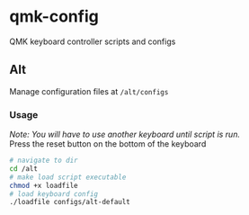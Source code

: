 # qmk-config
QMK keyboard controller scripts and configs

## Alt
Manage configuration files at `/alt/configs` 
### Usage
*Note: You will have to use another keyboard until script is run.*  
Press the reset button on the bottom of the keyboard
```sh
# navigate to dir
cd /alt
# make load script executable
chmod +x loadfile
# load keyboard config
./loadfile configs/alt-default
```

